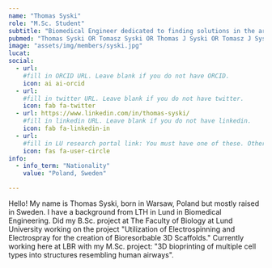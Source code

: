```yaml
---
name: "Thomas Syski"
role: "M.Sc. Student"
subtitle: "Biomedical Engineer dedicated to finding solutions in the area of Tissue Enginnering"
pubmed: "Thomas Syski OR Tomasz Syski OR Thomas J Syski OR Tomasz J Syski OR TJ Syski"
image: "assets/img/members/syski.jpg"
lucat: 
social:
  - url: 
    #fill in ORCID URL. Leave blank if you do not have ORCID.
    icon: ai ai-orcid
  - url: 
    #fill in twitter URL. Leave blank if you do not have twitter.
    icon: fab fa-twitter
  - url: https://www.linkedin.com/in/thomas-syski/
    #fill in linkedin URL. Leave blank if you do not have linkedin.
    icon: fab fa-linkedin-in
  - url: 
    #fill in LU research portal link: You must have one of these. Otherwise, leave blank.
    icon: fas fa-user-circle
info:
  - info_term: "Nationality"
    value: "Poland, Sweden"

---
```


Hello! 
My name is Thomas Syski, born in Warsaw, Poland but mostly raised in Sweden. I have a background from LTH in Lund in Biomedical Engineering. 
Did my B.Sc. project at The Faculty of Biology at Lund University working on the project "Utilization of Electrospinning and Electrospray for the creation of Bioresorbable 3D Scaffolds." 
Currently working here at LBR with my M.Sc. project: "3D bioprinting of multiple cell types into structures resembling human airways". 


